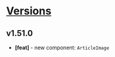 # [Versions](https://github.com/Tracktor/design-system/releases)

## v1.51.0
- **[feat]** - new component: `ArticleImage`
